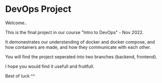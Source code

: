 # DevOps Project

Welcome.. 

This is the final project in our course "Intro to DevOps" - Nov 2022.

It demonestrates our understanding of docker and docker compose, and how containers are made, and how they communicate with each other.

You will find the project seperated into two branches (backend, frontend).

I hope you would find it usefull and fruitfull.

Best of luck ^^
